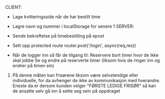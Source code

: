 CLIENT:
- Lage kvitteringsside når de har bestilt time

- Lagre navn og nummer i localStorage for senere                                                         1
SERVER:
- Sende bekreftelse på timebestilling på epost 

- Sett opp protected route router.post('/login', async(req,res))
- Når de logger inn så får de tilgang til: 
    Reservere bort timer hvor de ikke skal jobbe
    Se og endre på reserverte timer (liksom hvis de ringer inn og endrer på timen sin)




1. På denne måten kan frisørene liksom være selvstendige eller individuelle, for da avhenger de ikke av kommunikasjon med hverandre.
    Eneste da er dersom kunden velger "FØRSTE LEDIGE FRISØR" så kan de ansatte selv gå inn å sette seg selv på oppdraget